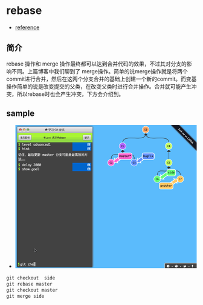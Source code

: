 # rebase
- [reference](https://www.cnblogs.com/ludashi/p/8116434.html)

## 简介
rebase 操作和 merge 操作最终都可以达到合并代码的效果，不过其对分支的影响不同。上篇博客中我们聊到了 merge操作。简单的说merge操作就是将两个commit进行合并，然后在这两个分支合并的基础上创建一个新的commit。而变基操作简单的说是改变提交的父类，在改变父类时进行合并操作。合并就可能产生冲突，所以rebase时也会产生冲突，下方会介绍到。

## sample
- ![示意图](../figures/git/rebase.gif)  
```
git checkout  side
git rebase master
git checkout master
git merge side
```